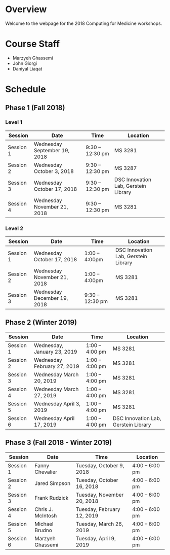 # Overview

Welcome to the webpage for the 2018 Computing for Medicine workshops.

# Course Staff

- Marzyeh Ghassemi
- John Giorgi
- Daniyal Liaqat 

# Schedule

## Phase 1 (Fall 2018)

### Level 1

Session | Date | Time | Location
------- | ---- | ---- | --------
Session 1 | Wednesday September 19, 2018 | 9:30 – 12:30 pm | MS 3281
Session 2 | Wednesday October 3, 2018 | 9:30 – 12:30 pm | MS 3287
Session 3 | Wednesday October 17, 2018 | 9:30 – 12:30 pm | DSC Innovation Lab, Gerstein Library
Session 4 | Wednesday November 21, 2018 | 9:30 – 12:30 pm | MS 3281

### Level 2

Session | Date | Time | Location
------- | ---- | ---- | --------
Session 1 | Wednesday October 17, 2018 | 1:00 – 4:00pm | DSC Innovation Lab, Gerstein Library
Session 2 | Wednesday November 21, 2018 | 1:00 – 4:00pm | MS 3281
Session 3 | Wednesday December 19, 2018 | 9:30 – 12:30 pm | MS 3281

## Phase 2 (Winter 2019)

Session | Date | Time | Location
------- | ---- | ---- | --------
Session 1 | Wednesday, January 23, 2019 | 1:00 – 4:00 pm | MS 3281
Session 2 | Wednesday February 27, 2019 | 1:00 – 4:00 pm | MS 3281
Session 3 | Wednesday March 20, 2019 | 1:00 – 4:00 pm | MS 3281
Session 4 | Wednesday March 27, 2019 | 1:00 – 4:00 pm | MS 3281
Session 5 | Wednesday April 3, 2019 | 1:00 – 4:00 pm | MS 3281
Session 6 | Wednesday April 17, 2019 | 1:00 – 4:00 pm | DSC Innovation Lab, Gerstein Library

## Phase 3 (Fall 2018 - Winter 2019)

Session | Date | Time | Location
------- | ---- | ---- | --------
Session 1 | Fanny Chevalier | Tuesday, October 9, 2018 | 4:00 – 6:00 pm | DSC Innovation Lab, Gerstein Library 
Session 2 | Jared Simpson | Tuesday, October 16, 2018 | 4:00 – 6:00 pm | DSC Innovation Lab, Gerstein Library
Session 3 | Frank Rudzick | Tuesday, November 20, 2018 | 4:00 – 6:00 pm | DSC Innovation Lab, Gerstein Library
Session 4 | Chris J. McIntosh | Tuesday, February 12, 2019 | 4:00 – 6:00 pm | DSC Innovation Lab, Gerstein Library
Session 5 | Michael  Brudno | Tuesday, March 26, 2019 | 4:00 – 6:00 pm | DSC Innovation Lab, Gerstein Library
Session 6 | Marzyeh Ghassemi | Tuesday, April 9, 2019 | 4:00 – 6:00 pm | DSC Innovation Lab, Gerstein Library

